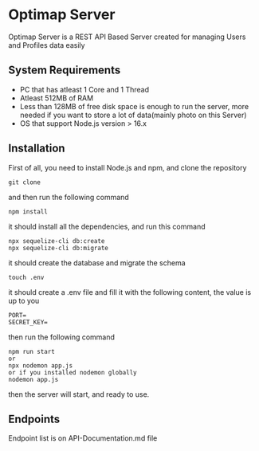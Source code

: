 # Optimap Server

Optimap Server is a REST API Based Server created for managing Users and Profiles data easily

## System Requirements

- PC that has atleast 1 Core and 1 Thread
- Atleast 512MB of RAM
- Less than 128MB of free disk space is enough to run the server, more needed if you want to store a lot of data(mainly photo on this Server)
- OS that support Node.js version > 16.x

## Installation

First of all, you need to install Node.js and npm, and clone the repository

    git clone

and then run the following command

    npm install

it should install all the dependencies, and run this command

    npx sequelize-cli db:create
    npx sequelize-cli db:migrate

it should create the database and migrate the schema

    touch .env

it should create a .env file and fill it with the following content, the value is up to you

    PORT=
    SECRET_KEY=

then run the following command

    npm run start
    or
    npx nodemon app.js
    or if you installed nodemon globally
    nodemon app.js

then the server will start, and ready to use.

## Endpoints

Endpoint list is on API-Documentation.md file
